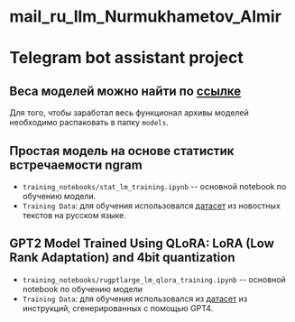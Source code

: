 # mail_ru_llm_Nurmukhametov_Almir
# Telegram bot assistant project

## Веса моделей можно найти по [ссылке](https://drive.google.com/drive/folders/1kWuNNIbJRMgzrn3Ip_jS54pMkmEj7RVA?usp=sharing)
Для того, чтобы заработал весь функционал архивы моделей необходимо распаковать в папку `models`.

## Простая модель на основе статистик встречаемости ngram
* `training_notebooks/stat_lm_training.ipynb` -- основной notebook по обучению модели.
* `Training Data`: для обучения использовался [датасет](https://huggingface.co/datasets/IlyaGusev/gazeta) из новостных текстов на русском языке.

## GPT2 Model Trained Using QLoRA: LoRA (Low Rank Adaptation) and 4bit quantization
* `training_notebooks/rugptlarge_lm_qlora_training.ipynb` -- основной notebook по обучению модели
* `Training Data`: для обучения использовался из [датасет](https://huggingface.co/datasets/lksy/ru_instruct_gpt4) из инструкций, сгенерированных с помощью GPT4.